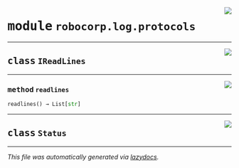 <!-- markdownlint-disable -->

<a href="..\..\log\robocorp\log\protocols#L0"><img align="right" style="float:right;" src="https://img.shields.io/badge/-source-cccccc?style=flat-square" /></a>

# <kbd>module</kbd> `robocorp.log.protocols`






---

<a href="..\..\log\robocorp\log\protocols\IReadLines#L10"><img align="right" style="float:right;" src="https://img.shields.io/badge/-source-cccccc?style=flat-square" /></a>

## <kbd>class</kbd> `IReadLines`







---

<a href="..\..\log\robocorp\log\protocols\readlines#L11"><img align="right" style="float:right;" src="https://img.shields.io/badge/-source-cccccc?style=flat-square" /></a>

### <kbd>method</kbd> `readlines`

```python
readlines() → List[str]
```






---

<a href="..\..\log\robocorp\log\protocols\Status#L15"><img align="right" style="float:right;" src="https://img.shields.io/badge/-source-cccccc?style=flat-square" /></a>

## <kbd>class</kbd> `Status`










---

_This file was automatically generated via [lazydocs](https://github.com/ml-tooling/lazydocs)._
